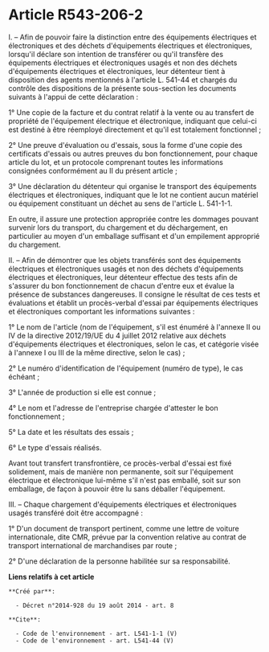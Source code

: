 # Article R543-206-2

I. – Afin de pouvoir faire la distinction entre des équipements électriques et électroniques et des déchets d'équipements
électriques et électroniques, lorsqu'il déclare son intention de transférer ou qu'il transfère des équipements électriques et
électroniques usagés et non des déchets d'équipements électriques et électroniques, leur détenteur tient à disposition des
agents mentionnés à l'article L. 541-44 et chargés du contrôle des dispositions de la présente sous-section les documents
suivants à l'appui de cette déclaration :

1° Une copie de la facture et du contrat relatif à la vente ou au transfert de propriété de l'équipement électrique et
électronique, indiquant que celui-ci est destiné à être réemployé directement et qu'il est totalement fonctionnel ;

2° Une preuve d'évaluation ou d'essais, sous la forme d'une copie des certificats d'essais ou autres preuves du bon
fonctionnement, pour chaque article du lot, et un protocole comprenant toutes les informations consignées conformément au II
du présent article ;

3° Une déclaration du détenteur qui organise le transport des équipements électriques et électroniques, indiquant que le lot
ne contient aucun matériel ou équipement constituant un déchet au sens de l'article L. 541-1-1.

En outre, il assure une protection appropriée contre les dommages pouvant survenir lors du transport, du chargement et du
déchargement, en particulier au moyen d'un emballage suffisant et d'un empilement approprié du chargement.

II. – Afin de démontrer que les objets transférés sont des équipements électriques et électroniques usagés et non des déchets
d'équipements électriques et électroniques, leur détenteur effectue des tests afin de s'assurer du bon fonctionnement de
chacun d'entre eux et évalue la présence de substances dangereuses. Il consigne le résultat de ces tests et évaluations et
établit un procès-verbal d'essai par équipements électriques et électroniques comportant les informations suivantes :

1° Le nom de l'article (nom de l'équipement, s'il est énuméré à l'annexe II ou IV de la directive 2012/19/UE du 4 juillet
2012 relative aux déchets d'équipements électriques et électroniques, selon le cas, et catégorie visée à l'annexe I ou III de
la même directive, selon le cas) ;

2° Le numéro d'identification de l'équipement (numéro de type), le cas échéant ;

3° L'année de production si elle est connue ;

4° Le nom et l'adresse de l'entreprise chargée d'attester le bon fonctionnement ;

5° La date et les résultats des essais ;

6° Le type d'essais réalisés.

Avant tout transfert transfrontière, ce procès-verbal d'essai est fixé solidement, mais de manière non permanente, soit sur
l'équipement électrique et électronique lui-même s'il n'est pas emballé, soit sur son emballage, de façon à pouvoir être lu
sans déballer l'équipement.

III. – Chaque chargement d'équipements électriques et électroniques usagés transféré doit être accompagné :

1° D'un document de transport pertinent, comme une lettre de voiture internationale, dite CMR, prévue par la convention
relative au contrat de transport international de marchandises par route ;

2° D'une déclaration de la personne habilitée sur sa responsabilité.

**Liens relatifs à cet article**

	**Créé par**:

	  - Décret n°2014-928 du 19 août 2014 - art. 8

	**Cite**:

	  - Code de l'environnement - art. L541-1-1 (V)
	  - Code de l'environnement - art. L541-44 (V)
